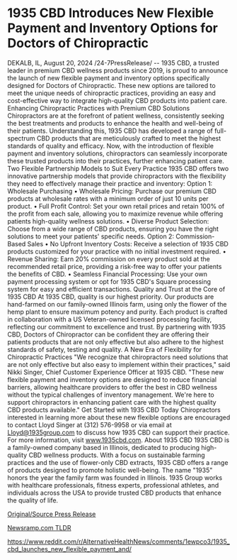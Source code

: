 # 1935 CBD Introduces New Flexible Payment and Inventory Options for Doctors of Chiropractic

DEKALB, IL, August 20, 2024 /24-7PressRelease/ -- 1935 CBD, a trusted leader in premium CBD wellness products since 2019, is proud to announce the launch of new flexible payment and inventory options specifically designed for Doctors of Chiropractic. These new options are tailored to meet the unique needs of chiropractic practices, providing an easy and cost-effective way to integrate high-quality CBD products into patient care.  Enhancing Chiropractic Practices with Premium CBD Solutions  Chiropractors are at the forefront of patient wellness, consistently seeking the best treatments and products to enhance the health and well-being of their patients. Understanding this, 1935 CBD has developed a range of full-spectrum CBD products that are meticulously crafted to meet the highest standards of quality and efficacy.   Now, with the introduction of flexible payment and inventory solutions, chiropractors can seamlessly incorporate these trusted products into their practices, further enhancing patient care.  Two Flexible Partnership Models to Suit Every Practice 1935 CBD offers two innovative partnership models that provide chiropractors with the flexibility they need to effectively manage their practice and inventory:  Option 1: Wholesale Purchasing •	Wholesale Pricing: Purchase our premium CBD products at wholesale rates with a minimum order of just 10 units per product. •	Full Profit Control: Set your own retail prices and retain 100% of the profit from each sale, allowing you to maximize revenue while offering patients high-quality wellness solutions. •	Diverse Product Selection: Choose from a wide range of CBD products, ensuring you have the right solutions to meet your patients' specific needs.  Option 2: Commission-Based Sales •	No Upfront Inventory Costs: Receive a selection of 1935 CBD products customized for your practice with no initial investment required. •	Revenue Sharing: Earn 20% commission on every product sold at the recommended retail price, providing a risk-free way to offer your patients the benefits of CBD. •	Seamless Financial Processing: Use your own payment processing system or opt for 1935 CBD's Square processing system for easy and efficient transactions.  Quality and Trust at the Core of 1935 CBD  At 1935 CBD, quality is our highest priority. Our products are hand-farmed on our family-owned Illinois farm, using only the flower of the hemp plant to ensure maximum potency and purity.   Each product is crafted in collaboration with a US Veteran-owned licensed processing facility, reflecting our commitment to excellence and trust. By partnering with 1935 CBD, Doctors of Chiropractor can be confident they are offering their patients products that are not only effective but also adhere to the highest standards of safety, testing and quality.  A New Era of Flexibility for Chiropractic Practices  "We recognize that chiropractors need solutions that are not only effective but also easy to implement within their practices," said Nikki Singer, Chief Customer Experience Officer at 1935 CBD. "These new flexible payment and inventory options are designed to reduce financial barriers, allowing healthcare providers to offer the best in CBD wellness without the typical challenges of inventory management. We're here to support chiropractors in enhancing patient care with the highest quality CBD products available."  Get Started with 1935 CBD Today  Chiropractors interested in learning more about these new flexible options are encouraged to contact Lloyd Singer at (312) 576-9958 or via email at Lloyd@1935group.com to discuss how 1935 CBD can support their practice.  For more information, visit www.1935cbd.com.  About 1935 CBD  1935 CBD is a family-owned company based in Illinois, dedicated to producing high-quality CBD wellness products. With a focus on sustainable farming practices and the use of flower-only CBD extracts, 1935 CBD offers a range of products designed to promote holistic well-being. The name "1935" honors the year the family farm was founded in Illinois. 1935 Group works with healthcare professionals, fitness experts, professional athletes, and individuals across the USA to provide trusted CBD products that enhance the quality of life. 

[Original/Source Press Release](https://www.24-7pressrelease.com/press-release/513310/1935-cbd-introduces-new-flexible-payment-and-inventory-options-for-doctors-of-chiropractic)
                    

[Newsramp.com TLDR](None) 

https://www.reddit.com/r/AlternativeHealthNews/comments/1ewpco3/1935_cbd_launches_new_flexible_payment_and/